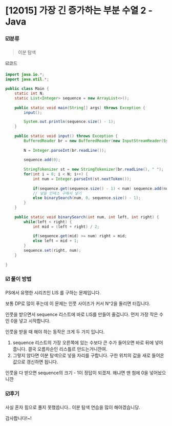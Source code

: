 # [12015] 가장 긴 증가하는 부분 수열 2 - Java

###   :ballot_box_with_check:분류

> 이분 탐색



:ballot_box_with_check:코드

```java
import java.io.*;
import java.util.*;

public class Main {
	static int N;
	static List<Integer> sequence = new ArrayList<>();
	
	public static void main(String[] args) throws Exception {
		input();

		System.out.println(sequence.size() - 1);
	}	
	
	public static void input() throws Exception {
		BufferedReader br = new BufferedReader(new InputStreamReader(System.in));
		
		N = Integer.parseInt(br.readLine());
		
		sequence.add(0);
		
		StringTokenizer st = new StringTokenizer(br.readLine(), " ");
		for(int i = 0; i < N; i++) {
			int num = Integer.parseInt(st.nextToken());
			
			if(sequence.get(sequence.size() - 1) < num) sequence.add(num);
			// 넣을 인덱스 구해서 넣기
			else binarySearch(num, 0, sequence.size() - 1);
		}
	}
	
	public static void binarySearch(int num, int left, int right) {
		while(left < right) {
			int mid = (left + right) / 2;
			
			if(sequence.get(mid) >= num) right = mid;
			else left = mid + 1;
		}
		sequence.set(right, num);
	}
	
}
```



### :ballot_box_with_check: 풀이 방법

PS에서 유명한 시리즈인 LIS 를 구하는 문제입니다.

보통 DP로 많이 푸는데 이 문제는 인풋 사이즈가 커서 N^2을 돌리면 터집니다.



인풋을 받으면서 sequence 리스트에 바로 LIS를 만들어 줄겁니다. 먼저 가장 작은 수인 0을 넣고 시작합니다.

인풋을 받을 때 해야 하는 동작은 크게 두 가지 입니다.

1. sequence 리스트의 가장 오른쪽에 있는 수보다 큰 수가 들어오면 바로 뒤에 넣어줍니다. 결국 오름차순인 리스틀르 만드는거니깐여.
2. 그렇지 않다면 이분 탐색으로 넣을 자리를 구합니다. 구한 위치의 값을 새로 들어온 값으로 갱신하면 됩니다.

인풋을 다 받으면 sequence의 크기 - 1이 정답이 되겠져. 왜냐면 맨 첨에 0을 넣어놨으니깐



###  :ballot_box_with_check:후기

사실 혼자 힘으로 풀지 못했씁니다.. 이분 탐색 연습을 많이 해야겠습니당.

감사합니다!~!